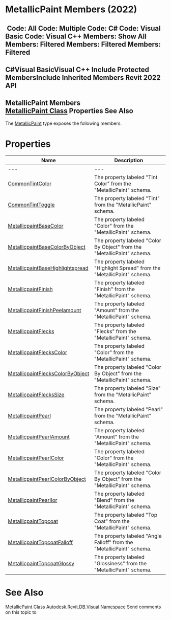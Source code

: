 # MetallicPaint Members (2022)

﻿
 Code: All Code: Multiple Code: C# Code: Visual Basic Code: Visual C++  Members: Show All Members: Filtered Members: Filtered Members: Filtered   
---  
C#Visual BasicVisual C++
Include Protected MembersInclude Inherited Members
Revit 2022 API  
---  
MetallicPaint Members  
[MetallicPaint Class](fee435aa-5e3f-14c6-1566-5c8fd2d63eb8.md "MetallicPaint Class") Properties See Also  
---  
The [MetallicPaint](fee435aa-5e3f-14c6-1566-5c8fd2d63eb8.md "MetallicPaint Class") type exposes the following members.
# Properties
| Name | Description |
| --- | --- |
| --- | --- | --- |
| [CommonTintColor](0e947e7f-ccea-a7b4-678a-8fa96a109b9e.md "CommonTintColor Property") | The property labeled "Tint Color" from the "MetallicPaint" schema. |
| [CommonTintToggle](adb0a12c-8985-ecdf-c033-16a11563465a.md "CommonTintToggle Property") | The property labeled "Tint" from the "MetallicPaint" schema. |
| [MetallicpaintBaseColor](2780127a-7af7-26fb-0e0a-9574162a784b.md "MetallicpaintBaseColor Property") | The property labeled "Color" from the "MetallicPaint" schema. |
| [MetallicpaintBaseColorByObject](00135055-9bf2-2f0c-cb5b-067ab92d922d.md "MetallicpaintBaseColorByObject Property") | The property labeled "Color By Object" from the "MetallicPaint" schema. |
| [MetallicpaintBaseHighlightspread](8cf1da71-4b5d-4774-ae78-a879f2babe14.md "MetallicpaintBaseHighlightspread Property") | The property labeled "Highlight Spread" from the "MetallicPaint" schema. |
| [MetallicpaintFinish](74463788-0b39-d594-5e1e-8370d72dcbff.md "MetallicpaintFinish Property") | The property labeled "Finish" from the "MetallicPaint" schema. |
| [MetallicpaintFinishPeelamount](a2028bde-ab5f-a9f1-8370-51dd454e260e.md "MetallicpaintFinishPeelamount Property") | The property labeled "Amount" from the "MetallicPaint" schema. |
| [MetallicpaintFlecks](df5cd644-4610-de29-1367-ffcaea3bd2b2.md "MetallicpaintFlecks Property") | The property labeled "Flecks" from the "MetallicPaint" schema. |
| [MetallicpaintFlecksColor](d917783f-dbfd-3ba0-6d53-2dcd0ee07acc.md "MetallicpaintFlecksColor Property") | The property labeled "Color" from the "MetallicPaint" schema. |
| [MetallicpaintFlecksColorByObject](e2ca2580-f099-d19f-304f-4a77f5c59e43.md "MetallicpaintFlecksColorByObject Property") | The property labeled "Color By Object" from the "MetallicPaint" schema. |
| [MetallicpaintFlecksSize](f3244177-995d-b956-cd0a-a655687bea98.md "MetallicpaintFlecksSize Property") | The property labeled "Size" from the "MetallicPaint" schema. |
| [MetallicpaintPearl](b15dd4a4-eefd-ef84-661d-47dfa23f3b56.md "MetallicpaintPearl Property") | The property labeled "Pearl" from the "MetallicPaint" schema. |
| [MetallicpaintPearlAmount](7d1b654e-e3fe-698f-cca5-ce9f58a9e37d.md "MetallicpaintPearlAmount Property") | The property labeled "Amount" from the "MetallicPaint" schema. |
| [MetallicpaintPearlColor](564515cf-30cf-fa9a-7d91-9aba9dd36228.md "MetallicpaintPearlColor Property") | The property labeled "Color" from the "MetallicPaint" schema. |
| [MetallicpaintPearlColorByObject](04effa37-2b8e-ab13-c8a9-14548a11011c.md "MetallicpaintPearlColorByObject Property") | The property labeled "Color By Object" from the "MetallicPaint" schema. |
| [MetallicpaintPearlIor](17b52abc-0f59-4375-de85-9cb4a48a15ca.md "MetallicpaintPearlIor Property") | The property labeled "Blend" from the "MetallicPaint" schema. |
| [MetallicpaintTopcoat](a6dd33bc-4a86-a963-6ea7-c5d722657ebc.md "MetallicpaintTopcoat Property") | The property labeled "Top Coat" from the "MetallicPaint" schema. |
| [MetallicpaintTopcoatFalloff](dd67b982-b0c5-e1aa-34af-ffcc239ea734.md "MetallicpaintTopcoatFalloff Property") | The property labeled "Angle Falloff" from the "MetallicPaint" schema. |
| [MetallicpaintTopcoatGlossy](d0035bbf-ffbd-628a-bc69-e472eefe499b.md "MetallicpaintTopcoatGlossy Property") | The property labeled "Glossiness" from the "MetallicPaint" schema. |

# See Also
[MetallicPaint Class](fee435aa-5e3f-14c6-1566-5c8fd2d63eb8.md "MetallicPaint Class")
[Autodesk.Revit.DB.Visual Namespace](f5a10581-6ac2-be19-0e32-f87d05bc8b83.md "Autodesk.Revit.DB.Visual Namespace")
Send comments on this topic to 